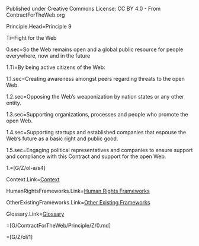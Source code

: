 Published under Creative Commons License: CC BY 4.0 - From ContractForTheWeb.org

Principle.Head=Principle 9

Ti=Fight for the Web

0.sec=So the Web remains open and a global public resource for people everywhere, now and in the future

1.Ti=By being active citizens of the Web:

1.1.sec=Creating awareness amongst peers regarding threats to the open Web.

1.2.sec=Opposing the Web’s weaponization by nation states or any other entity.

1.3.sec=Supporting organizations, processes and people who promote the open Web.

1.4.sec=Supporting startups and established companies that espouse the Web’s future as a basic right and public good.

1.5.sec=Engaging political representatives and companies to ensure support and compliance with this Contract and support for the open Web.

1.=[G/Z/ol-a/s4]

Context.Link=<a href="https://contractfortheweb.org/principles/principles/principle-9-more-info/#section-1">Context</a>

HumanRightsFrameworks.Link=<a href="https://contractfortheweb.org/principles/principles/principle-9-more-info/#section-2">Human Rights Frameworks</a>

OtherExistingFrameworks.Link=<a href="https://contractfortheweb.org/principles/principles/principle-9-more-info/#section-3">Other Existing Frameworks</a>

Glossary.Link=<a href="https://contractfortheweb.org/principles/principles/principle-9-more-info/#section-4">Glossary</a>

=[G/ContractForTheWeb/Principle/Z/0.md]

=[G/Z/ol/1]